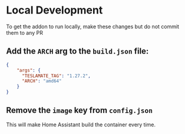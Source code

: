 # Local Development

To get the addon to run locally, make these changes but do not commit them to any PR

## Add the `ARCH` arg to the `build.json` file:

```json
{
    "args": {
      "TESLAMATE_TAG": "1.27.2",
      "ARCH": "amd64"
    }
}
```

## Remove the `image` key from `config.json`

This will make Home Assistant build the container every time.
